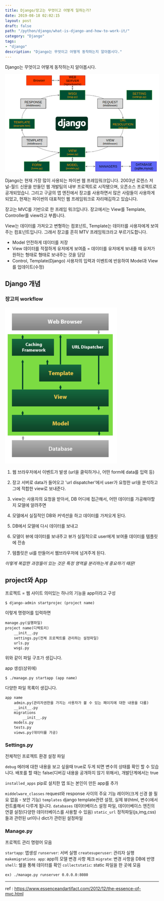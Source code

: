 ```yaml
---
title: Django/장고는 무엇이고 어떻게 일하는가?
date: 2019-08-18 02:02:15
layout: post
draft: false
path: "/python/django/what-is-django-and-how-to-work-it/"
category: "Django"
tags:
- "django"
description: "Django는 무엇이고 어떻게 동작하는지 알아봅시다."
---
```

Django는 무엇이고 어떻게 동작하는지 알아봅시다.

![django_flow_02](./images/django_flow_02.png)

Django는 현재 가장 많이 사용되는 파이썬 웹 프레임워크입니다.
2003년 로렌스 저널-월드 신문을 만들던 웹 개발팀의 내부 프로젝트로 시작됐으며, 오픈소스 프로젝트로
공개되었습니. 그리고 구글의 앱 엔진에서 장고를 사용하면서 많은 사람들이 사용하게 되었고, 현재는
파이썬의 대표적인 웹 프레임워크로 자리매김하고 있습니다.

장고는 MVC를 기반으로 한 프레임 워크입니다. 장고에서는 View를 Template, Controller를 view라고 부릅니다.

View는 데이터를 가져오고 변형하는 컴포넌트, Template는 데이터를 사용자에게 보여주는 컴포넌트입니다.
그래서 장고를 흔히 MTV 프레임워크라고 부르기도합니다.

- Model
    안전하게 데이터를 저장
- View
    데이터를 적절하게 유저에게 보여줌
    = 데이터를 유저에게 보내줄 때 유저가 원하는 형태로 형태로 보내주는 것을 담당
- Control, Template(Django)
    사용자의 입력과 이벤트에 반응하여 Model과 View를 업데이트(수정)

## Django 개념
###  장고의 workflow
![django_flow_01](./images/django_flow_01.png)


1. 웹 브라우저에서 이벤트가 발생 (url을 클릭하거나, 어떤 form에 data를 입력 등)

2. 장고 서버로 data가 들어오고 'url dispatcher'에서 user가 요청한 url을 분석하고
    그에 적합한 view로 보내준다.
3. view는 사용자의 요청을 받아서, DB 어디에 접근해서, 어떤 데이터를 가공해야할 지 모델에 알려주면
4. 모델에서 실질적인 DB와 커넥션을 하고 데이터를 가져오게 된다.
5. DB에서 모델에 다시 데이터를 보내고
6. 모델이 뷰에 데이터를 보내주고 뷰가 실질적으로 user에게 보여줄 데이터를 템플릿에 전송
7. 템플릿은 ui를 만들어서 웹브라우저에 넘겨주게 된다.

*이렇게 복잡한 과정들이 있는 것은 특정 영역을 분리하는게 중요하기 때문!*

## project와 App

프로젝트 = 웹 사이트
의미있는 하나의 기능을 app이라고 구성

    $ django-admin startprojec (project name)

이렇게 명령어를 입력하면

    manage.py(실행파일)
    project name(디렉토리)
        __init__.py
        settings.py(전체 프로젝트를 관리하는 설정파일)
        urls.py
        wsgi.py

위와 같이 파일 구조가 생깁니다.

app 생성(상위에)

    $ ./manage.py startapp (app name)

다양한 파일 목록이 생깁니다.

    app name
        admin.py(관리자권한을 가지는 사용자가 볼 수 있는 페이지에 대한 내용을 다룸)
        __init__.py
        migrations
            __init__.py
        models.py
        tests.py
        views.py(데이터를 가공)

### Settings.py

전체적인 프로젝트 환경 설정 파일

`debug`
에러에 대한 내용을 보고 싶을때 true로 두게 되면 변수의 상태를 확인 할 수 있습니다.
배포를 할 때는 false(디버깅 내용을 공개하지 않기 위해서), 개발단계에서는 true

`installed_apps`
    pip로 설치한 앱 또는 본인이 만든 app를 추가

`middelware_classes`
request와 response 사이의 주요 기능 레이어(크게 신경 쓸 필요 없음 - 보안 기능)
`templates`
django template관련 설정, 실제 뷰(html, 변수)에서 컨트롤해서 다루게 됩니다.
`databases`
데이터베이스 설정 파일, 데이터베이스 엔진의 연결 설정(다양한 데이터베이스를 사용할 수 있음)
`static_url`
정적파일(js,img,css)들과 관련된 url이나 dict가 관련된 설정파일

### Manage.py
프로젝트 관리 명령어 모음

`startapp`: 앱생성
`runserver`: 서버 실행
`createsuperuser`: 관리자 실행
`makemigrations app`: app의 모델 변경 사항 체크
`migrate`: 변경 사항을 DB에 반영
`shell`: 쉘을 통해 데이터를 확인
`collectstatic`: static 파일을 한 곳에 모음

    ex) ./manage.py runserver 0.0.0.0:8080

---

ref : https://www.essenceandartifact.com/2012/12/the-essence-of-mvc.html

